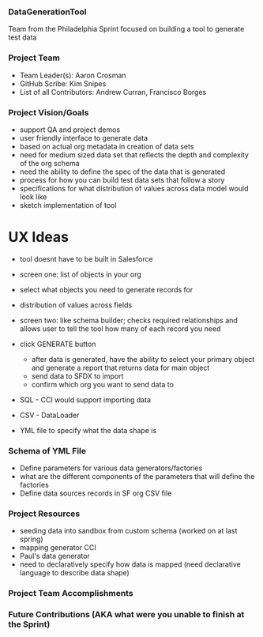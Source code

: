 ### DataGenerationTool
Team from the Philadelphia Sprint focused on building a tool to generate test data

### Project Team
* Team Leader(s): Aaron Crosman
* GitHub Scribe: Kim Snipes
* List of all Contributors: Andrew Curran, Francisco Borges

### Project Vision/Goals
* support QA and project demos
* user friendly interface to generate data
* based on actual org metadata in creation of data sets
* need for medium sized data set that reflects the depth and complexity of the org schema
* need the ability to define the spec of the data that is generated
* process for how you can build test data sets that follow a story
* specifications for what distribution of values across data model would look like
* sketch implementation of tool 

# UX Ideas
* tool doesnt have to be built in Salesforce
* screen one: list of objects in your org
* select what objects you need to generate records for
* distribution of values across fields
* screen two: like schema builder; checks required relationships and allows user to tell the tool how many of each record you need
* click GENERATE button
    * after data is generated, have the ability to select your primary object and generate a report that returns data for main object
    * send data to SFDX to import
    * confirm which org you want to send data to
* SQL - CCI would support importing data
* CSV - DataLoader

* YML file to specify what the data shape is

### Schema of YML File
* Define parameters for various data generators/factories
* what are the different components of the parameters that will define the factories
* Define data sources
    records in SF org
    CSV file
    
    


### Project Resources
* seeding data into sandbox from custom schema (worked on at last spring)
* mapping generator CCI
* Paul's data generator
* need to declaratively specify how data is mapped (need declarative language to describe data shape)




### Project Team Accomplishments

### Future Contributions (AKA what were you unable to finish at the Sprint)

